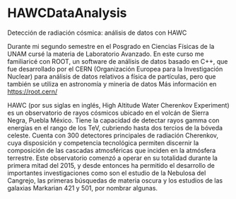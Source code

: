 # HAWCDataAnalysis
Detección de radiación cósmica: análisis de datos con HAWC

Durante mi segundo semestre en el Posgrado en Ciencias Físicas de la UNAM cursé la materia de Laboratorio Avanzado.
En este curso me familiaricé con ROOT, un software de análisis de datos basado en C++, que fue desarrollado por el CERN 
(Organización Europea para la Investigación Nuclear) para análisis de datos relativos a física de partículas, pero que
también se utiliza en astronomía y mineria de datos
Más información en https://root.cern/

HAWC (por sus siglas en inglés, High Altitude Water Cherenkov Experiment) es un observatorio de rayos cósmicos ubicado 
en el volcán de Sierra Negra, Puebla México. Tiene la capacidad de detectar rayos gamma con energías en el rango de los 
TeV, cubriendo hasta dos tercios de la bóveda celeste. Cuenta con 300 detectores principales de radiación Cherenkov, 
cuya disposición y competencia tecnológica permiten discernir la composición de las cascadas atmosféricas que inciden en
la atmósfera terrestre. Este observatorio comenzó a operar en su totalidad durante la primera mitad del 2015, y desde 
entonces ha permitido el desarrollo de importantes investigaciones como son el estudio de la Nebulosa del Cangrejo, las 
primeras búsquedas de materia oscura y los estudios de las galaxias Markarian 421 y 501, por nombrar algunas.
